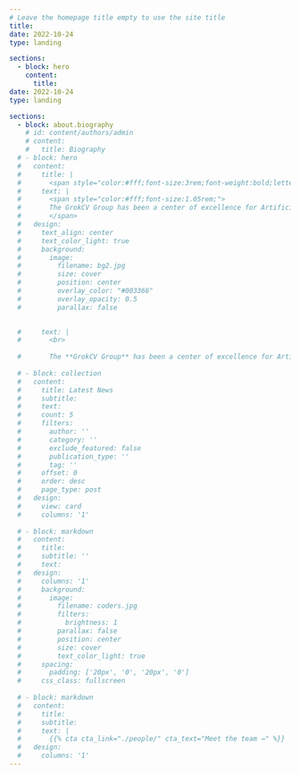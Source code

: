 ```yaml
---
# Leave the homepage title empty to use the site title
title:
date: 2022-10-24
type: landing

sections:
  - block: hero
    content:
      title:
date: 2022-10-24
type: landing

sections:
  - block: about.biography
    # id: content/authors/admin
    # content:
    #   title: Biography
  # - block: hero
  #   content:
  #     title: |
  #       <span style="color:#fff;font-size:3rem;font-weight:bold;letter-spacing:2px;">GrokCV Group</span>
  #     text: |
  #       <span style="color:#fff;font-size:1.05rem;">
  #       The GrokCV Group has been a center of excellence for Artificial Intelligence research, teaching, and practice since its founding in 2016.
  #       </span>
  #   design:
  #     text_align: center
  #     text_color_light: true
  #     background:
  #       image:
  #         filename: bg2.jpg
  #         size: cover
  #         position: center
  #         overlay_color: "#003366"
  #         overlay_opacity: 0.5
  #         parallax: false
      

  #     text: |
  #       <br>
        
  #       The **GrokCV Group** has been a center of excellence for Artificial Intelligence research, teaching, and practice since its founding in 2016.
  
  # - block: collection
  #   content:
  #     title: Latest News
  #     subtitle:
  #     text:
  #     count: 5
  #     filters:
  #       author: ''
  #       category: ''
  #       exclude_featured: false
  #       publication_type: ''
  #       tag: ''
  #     offset: 0
  #     order: desc
  #     page_type: post
  #   design:
  #     view: card
  #     columns: '1'
  
  # - block: markdown
  #   content:
  #     title:
  #     subtitle: ''
  #     text:
  #   design:
  #     columns: '1'
  #     background:
  #       image: 
  #         filename: coders.jpg
  #         filters:
  #           brightness: 1
  #         parallax: false
  #         position: center
  #         size: cover
  #         text_color_light: true
  #     spacing:
  #       padding: ['20px', '0', '20px', '0']
  #     css_class: fullscreen
  
  # - block: markdown
  #   content:
  #     title:
  #     subtitle:
  #     text: |
  #       {{% cta cta_link="./people/" cta_text="Meet the team →" %}}
  #   design:
  #     columns: '1'
---
```

